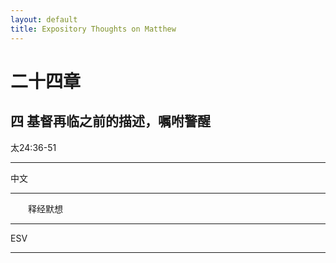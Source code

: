 ```yaml
---
layout: default
title: Expository Thoughts on Matthew
---
```


# 二十四章 

## 四 基督再临之前的描述，嘱咐警醒

太24:36-51

***

中文<br>

***

&emsp;&emsp;释经默想

***

ESV

***
